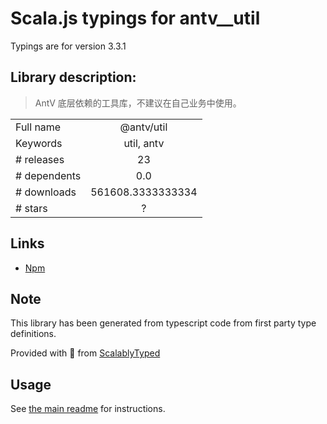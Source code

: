 
# Scala.js typings for antv__util

Typings are for version 3.3.1

## Library description:
> AntV 底层依赖的工具库，不建议在自己业务中使用。

|                    |                 |
| ------------------ | :-------------: |
| Full name          | @antv/util |
| Keywords           | util, antv |
| # releases         | 23 |
| # dependents       | 0.0 |
| # downloads        | 561608.3333333334 |
| # stars            | ? |

## Links
- [Npm](https://www.npmjs.com/package/%40antv%2Futil)
    


## Note
This library has been generated from typescript code from first party type definitions.

Provided with :purple_heart: from [ScalablyTyped](https://github.com/oyvindberg/ScalablyTyped)

## Usage
See [the main readme](../../readme.md) for instructions.


